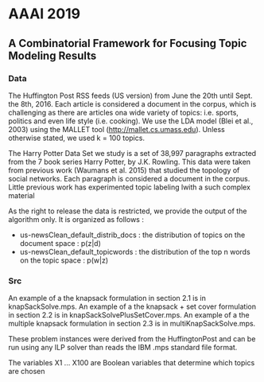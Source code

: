 # AAAI 2019
## A Combinatorial Framework for Focusing Topic Modeling Results
### Data

The Huffington Post RSS feeds (US version) from June the 20th until Sept. the 8th, 2016. Each article is considered a document in the corpus, which is challenging as there are articles ona wide variety of topics: i.e. sports, politics and even life style (i.e. cooking). We use the LDA model (Blei et al., 2003) using the MALLET tool (http://mallet.cs.umass.edu). Unless otherwise stated, we used k = 100 topics.

The Harry Potter Data Set we study is a set of 38,997 paragraphs extracted from the 7 book series Harry Potter, by J.K. Rowling.
This data were taken from previous work (Waumans et al. 2015) that studied the topology of social networks. Each paragraph is considered a document in the corpus. Little previous work has experimented topic labeling lwith a such complex material

As the right to release the data is restricted, we provide the output of the algorithm only. It is organized as follows :

- us-newsClean_default_distrib_docs : the distribution of topics on the document space : p(z|d)
- us-newsClean_default_topicwords : the distribution of the top n words on the topic space : p(w|z)

### Src

An example of a the knapsack formulation in section 2.1 is in knapSackSolve.mps.
An example of a the knapsack + set cover formulation in section 2.2 is in knapSackSolvePlusSetCover.mps.
An example of a the multiple knapsack formulation in section 2.3 is in multiKnapSackSolve.mps.

These problem instances were derived from the HuffingtonPost and can be run using any ILP solver than reads the IBM .mps standard file format.

The variables X1 ... X100 are Boolean variables that determine which topics are chosen
